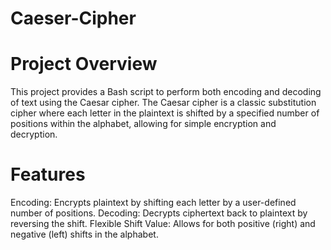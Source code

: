 # Caeser-Cipher

# Project Overview
This project provides a Bash script to perform both encoding and decoding of text using the Caesar cipher. The Caesar cipher is a classic substitution cipher where each letter in the plaintext is shifted by a specified number of positions within the alphabet, allowing for simple encryption and decryption.

# Features
Encoding: Encrypts plaintext by shifting each letter by a user-defined number of positions.
Decoding: Decrypts ciphertext back to plaintext by reversing the shift.
Flexible Shift Value: Allows for both positive (right) and negative (left) shifts in the alphabet.
